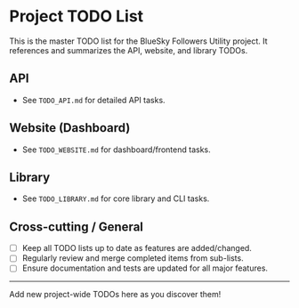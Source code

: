 # Project TODO List

This is the master TODO list for the BlueSky Followers Utility project. It references and summarizes the API, website, and library TODOs.

## API
- See `TODO_API.md` for detailed API tasks.

## Website (Dashboard)
- See `TODO_WEBSITE.md` for dashboard/frontend tasks.

## Library
- See `TODO_LIBRARY.md` for core library and CLI tasks.

## Cross-cutting / General
- [ ] Keep all TODO lists up to date as features are added/changed.
- [ ] Regularly review and merge completed items from sub-lists.
- [ ] Ensure documentation and tests are updated for all major features.

---

Add new project-wide TODOs here as you discover them!
